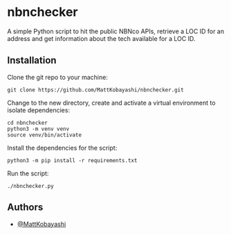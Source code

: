 
# nbnchecker

A simple Python script to hit the public NBNco APIs, retrieve a LOC ID for an address and get information about the tech available for a LOC ID.




## Installation

Clone the git repo to your machine:

```
git clone https://github.com/MattKobayashi/nbnchecker.git
```

Change to the new directory, create and activate a virtual environment to isolate dependencies:

```
cd nbnchecker
python3 -m venv venv
source venv/bin/activate
```

Install the dependencies for the script:

```
python3 -m pip install -r requirements.txt
```

Run the script:

```
./nbnchecker.py
```
## Authors

- [@MattKobayashi](https://www.github.com/MattKobayashi)

